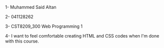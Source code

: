 1- Muhammed Said Altan

2- 041128262

3- CST8209_300 Web Programming 1

4- I want to feel comfortable creating HTML and CSS codes when I'm done with this course.